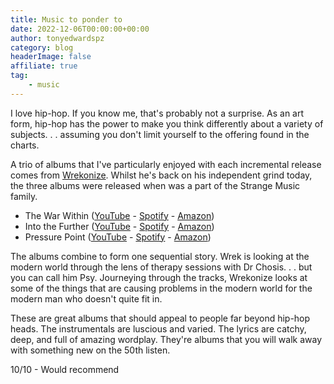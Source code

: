 ```yaml
---
title: Music to ponder to
date: 2022-12-06T00:00:00+00:00
author: tonyedwardspz
category: blog
headerImage: false
affiliate: true
tag: 
    - music
---
```


I love hip-hop. If you know me, that's probably not a surprise. As an art form, hip-hop has the power to make you think differently about a variety of subjects. . . assuming you don't limit yourself to the offering found in the charts.

A trio of albums that I've particularly enjoyed with each incremental release comes from [Wrekonize](https://www.wrekonizethemusic.com/). Whilst he's back on his independent grind today, the three albums were released when was a part of the Strange Music family.

- The War Within ([YouTube](https://music.youtube.com/playlist?list=OLAK5uy_kc9mMCqhzBEAwMD4ustER_kj-nvyPkbEo&feature=share) - [Spotify](https://open.spotify.com/album/0xl5xiUanr36Purw9jhDjJ?si=eRALUQr2SYS5vSYYd5MgGw) - [Amazon](https://amzn.to/3F5EkvR))
- Into the Further ([YouTube](https://music.youtube.com/playlist?list=OLAK5uy_mmiLXxW79pnKpAE6GafTIPihU1rdz5XmE&feature=share) - [Spotify](https://open.spotify.com/album/3cN2UExrUFkMoFIRK1GnmP?si=rZ3zbAA5RK6AYiH5fjduwQ) - [Amazon](https://amzn.to/3iIXq3C))
- Pressure Point ([YouTube](https://music.youtube.com/playlist?list=OLAK5uy_mMx0rCzboaLDh3omY3b5uxZVQBJpfIRCk&feature=share) - [Spotify](https://open.spotify.com/album/51CIc056J7EfzelQqwxQzE?si=4nN09dY1TWqPVhKcxU9Csg) - [Amazon](https://amzn.to/3Fafb3c))

The albums combine to form one sequential story. Wrek is looking at the modern world through the lens of therapy sessions with Dr Chosis. . . but you can call him Psy. Journeying through the tracks, Wrekonize looks at some of the things that are causing problems in the modern world for the modern man who doesn't quite fit in.

These are great albums that should appeal to people far beyond hip-hop heads. The instrumentals are luscious and varied. The lyrics are catchy, deep, and full of amazing wordplay. They're albums that you will walk away with something new on the 50th listen.

10/10 - Would recommend
